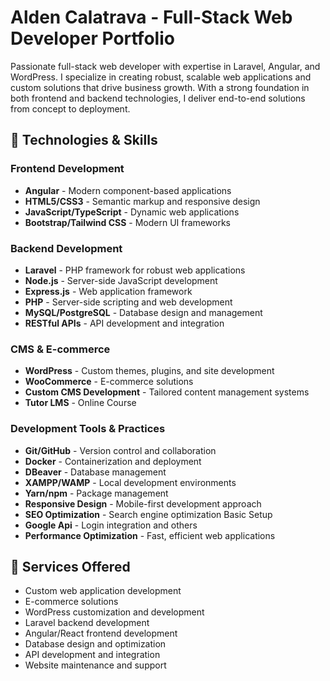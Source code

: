 # Alden Calatrava - Full-Stack Web Developer Portfolio

Passionate full-stack web developer with expertise in Laravel, Angular, and WordPress. I specialize in creating robust, scalable web applications and custom solutions that drive business growth. With a strong foundation in both frontend and backend technologies, I deliver end-to-end solutions from concept to deployment.

## 🚀 Technologies & Skills

### **Frontend Development**
- **Angular** - Modern component-based applications
- **HTML5/CSS3** - Semantic markup and responsive design
- **JavaScript/TypeScript** - Dynamic web applications
- **Bootstrap/Tailwind CSS** - Modern UI frameworks

### **Backend Development**
- **Laravel** - PHP framework for robust web applications
- **Node.js** - Server-side JavaScript development
- **Express.js** - Web application framework
- **PHP** - Server-side scripting and web development
- **MySQL/PostgreSQL** - Database design and management
- **RESTful APIs** - API development and integration

### **CMS & E-commerce**
- **WordPress** - Custom themes, plugins, and site development
- **WooCommerce** - E-commerce solutions
- **Custom CMS Development** - Tailored content management systems
- **Tutor LMS** - Online Course

### **Development Tools & Practices**
- **Git/GitHub** - Version control and collaboration
- **Docker** - Containerization and deployment
- **DBeaver** - Database management
- **XAMPP/WAMP** - Local development environments
- **Yarn/npm** - Package management
- **Responsive Design** - Mobile-first development approach
- **SEO Optimization** - Search engine optimization Basic Setup
- **Google Api** - Login integration and others
- **Performance Optimization** - Fast, efficient web applications

## 💼 Services Offered
- Custom web application development
- E-commerce solutions
- WordPress customization and development
- Laravel backend development
- Angular/React frontend development
- Database design and optimization
- API development and integration
- Website maintenance and support
